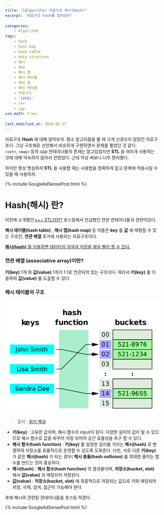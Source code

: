 ```yaml
---
title: "[Algorithm] 자료구조 해시(Hash)"
excerpt: "자료구조 hash를 알아보자"

categories:
    - Algorithm
tags:
    - hash
    - hash map
    - hash table
    - data structure
    - 해시
    - 해쉬
    - 해시 맵
    - 해시 테이블
    - 해쉬 맵
    - 해쉬 테이블
    - 자료구조
    - '14501'
    - c++
    - cpp  
use_math: true;

last_modified_at: 2020-03-27
--- 
```


자료구조 **Hash** 에 대해 알아보자. 평소 알고리즘을 풀 때 크게 신경쓰지 않았던 자료구조다. 그냥 구조체로 선언해서 비슷하게 구현하면서 문제를 풀었던 것 같다.  
`<set>`, `<map>` 등의 cpp 컨테이너들의 존재는 알고있었지만 **STL** 을 여러개 사용하는 것에 대해 익숙하지 않아서 안썼었다. 근데 막상 써보니 너무 편리했다.   

하지만 항상 명심하자 **STL** 을 사용할 때는 사용법을 정확하게 알고 문제에 적용시킬 수 있을 때 사용하자. 

{% include GoogleAdSensePost.html %}

# Hash(해시) 란?  

이전에 소개했던 [c++ STL이란?](https://wonillism.github.io/c++_stl/cppSTL/) 포스팅에서 언급했던 연관 컨테이너들과 관련이있다.  

**해시 테이블(hash table)** , **해시 맵(hash map)** 등 이들은 **key** 를 **값** 에 매핑할 수 있는 구조인, **연관 배열** 추가에 사용되는 자료구조이다.  

<u>**해시(hash)** 를 이용하면 데이터의 검색과 저장을 매우 빨리 할 수 있다.</u>

### 연관 배열 (associative array)이란?

**키(key)** 1개 와 **값(value)** 1개가 1:1로 연관되어 있는 구조이다. 따라서 **키(key)** 를 이용하여 **값(value)** 를 도출할 수 있다.  

### 해시 테이블의 구조  
[![](/assets/cppSTL/hashtable.png)](/assets/cppSTL/hashtable.png)
> 출처 : [위키 백과](https://en.wikipedia.org/wiki/Hash_table)  

+ **키(key)** : 고유한 값이며, 해시 함수의 input이 된다. 다양한 길이의 값이 될 수 있으므로 해시 함수로 값을 바꾸어 저장 되어야 공간 효율성을 추구 할 수 있다.  
+ **해시 함수(hash function)** : **키(key)** 를 일정한 길이를 가지는 **해시(hash)** 로 변경하여 저장소를 효율적으로 운영할 수 있도록 도와준다. 다만, 서로 다른 **키(key)** 가 같은 **해시(hash)** 가 되는 경우( **해시 충돌(hash collision)**  를 최대한 줄이는 함수를 만드는 것이 중요하다.  
+ **해시(hash)** : **해시 함수(hash function)** 의 결과물이며, **저장소(bucket, slot)** 에서 **값(value)** 과 매칭되어 저장된다.  
+ **값(value)** : **저장소(bucket, slot)** 에 최종적으로 저장되는 값으로 키와 매칭되어 저장, 삭제, 검색, 접근이 가능해야 한다.

후에 해시와 관련된 컨테이너들을 포스팅 하겠다.

{% include GoogleAdSensePost.html %}